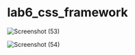 # lab6_css_framework

![Screenshot (53)](https://user-images.githubusercontent.com/114869725/213646959-ecd955cd-d634-447e-b686-2ccbd21556d7.png)

![Screenshot (54)](https://user-images.githubusercontent.com/114869725/213646991-6dba3ee4-7d2e-498c-bcab-7eb2ac308b46.png)
